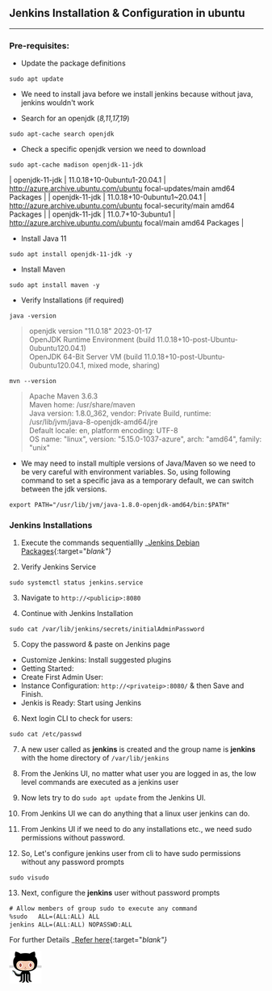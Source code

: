 ## Jenkins Installation & Configuration in ubuntu 
--------------------------------------------------

### Pre-requisites:

- Update the package definitions
```
sudo apt update
```

- We need to install java before we install jenkins because without java, jenkins wouldn't work 

- Search for an openjdk (_8,11,17,19_)
```
sudo apt-cache search openjdk
```

- Check a specific openjdk version we need to download
```
sudo apt-cache madison openjdk-11-jdk
```

| openjdk-11-jdk | 11.0.18+10-0ubuntu1-20.04.1 | http://azure.archive.ubuntu.com/ubuntu focal-updates/main amd64 Packages |
| openjdk-11-jdk | 11.0.18+10-0ubuntu1~20.04.1 | http://azure.archive.ubuntu.com/ubuntu focal-security/main amd64 Packages |
| openjdk-11-jdk | 11.0.7+10-3ubuntu1 | http://azure.archive.ubuntu.com/ubuntu focal/main amd64 Packages |

- Install Java 11
```
sudo apt install openjdk-11-jdk -y
```

- Install Maven
```
sudo apt install maven -y
```

- Verify Installations (if required)
```
java -version
```
> openjdk version "11.0.18" 2023-01-17                                                                                                                    
> OpenJDK Runtime Environment (build 11.0.18+10-post-Ubuntu-0ubuntu120.04.1)                                                                        
> OpenJDK 64-Bit Server VM (build 11.0.18+10-post-Ubuntu-0ubuntu120.04.1, mixed mode, sharing)


```
mvn --version
```
> Apache Maven 3.6.3                                                                                                                      
> Maven home: /usr/share/maven                                                                                                
> Java version: 1.8.0_362, vendor: Private Build, runtime: /usr/lib/jvm/java-8-openjdk-amd64/jre                                                          
> Default locale: en, platform encoding: UTF-8                                                                                                            
> OS name: "linux", version: "5.15.0-1037-azure", arch: "amd64", family: "unix"

- We may need to install multiple versions of Java/Maven so we need to be very careful with environment variables.
  So, using following command to set a specific java as a temporary default, we can switch between the jdk versions.
```
export PATH="/usr/lib/jvm/java-1.8.0-openjdk-amd64/bin:$PATH"
```

### Jenkins Installations

1. Execute the commands sequentiallly
  _[Jenkins Debian Packages](https://pkg.jenkins.io/debian-stable/){:target="_blank"}_
  

2. Verify Jenkins Service
```
sudo systemctl status jenkins.service
```

3. Navigate to `http://<publicip>:8080`

4. Continue with Jenkins Installation
```
sudo cat /var/lib/jenkins/secrets/initialAdminPassword
```

5. Copy the password & paste on Jenkins page
  -  Customize Jenkins: Install suggested plugins
  -  Getting Started:
  -  Create First Admin User:
  -  Instance Configuration: `http://<privateip>:8080/` & then Save and Finish.
  -  Jenkis is Ready: Start using Jenkins
 
6. Next login CLI to check for users:
```
sudo cat /etc/passwd
```

7. A new user called as **jenkins** is created and the group name is **jenkins** with the home directory of `/var/lib/jenkins`

8. From the Jenkins UI, no matter what user you are logged in as, the low level commands are executed as a jenkins user

9. Now lets try to do `sudo apt update` from the Jenkins UI.

10. From Jenkins UI we can do anything that a linux user jenkins can do.

11. From Jenkins UI if we need to do any installations etc., we need sudo permissions without password.

12. So, Let's configure jenkins user from cli to have sudo permissions without any password prompts
```
sudo visudo
```

13. Next, configure the **jenkins** user without password prompts
```
# Allow members of group sudo to execute any command
%sudo   ALL=(ALL:ALL) ALL
jenkins ALL=(ALL:ALL) NOPASSWD:ALL
```

For further Details _[Refer here](https://directdevops.blog/2022/05/02/devops-classroomnotes-02-may-2022/){:target="_blank"}_

![Alt text](octocat.png)

